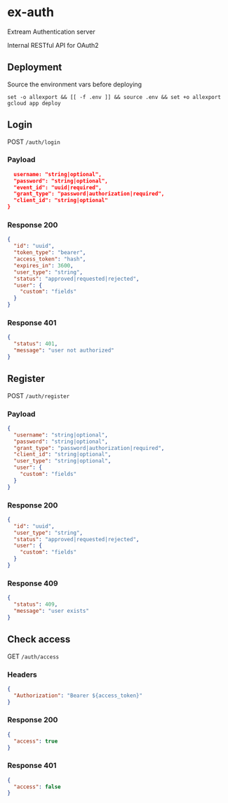 # ex-auth

Extream Authentication server

Internal RESTful API for OAuth2

## Deployment

Source the environment vars before deploying

`set -o allexport && [[ -f .env ]] && source .env && set +o allexport`
`gcloud app deploy`

## Login

POST `/auth/login`

### Payload

```JSON
  username: "string|optional",
  "password": "string|optional",
  "event_id": "uuid|required",
  "grant_type": "password|authorization|required",
  "client_id": "string|optional"
}
```

### Response 200

```JSON
{
  "id": "uuid",
  "token_type": "bearer",
  "access_token": "hash",
  "expires_in": 3600,
  "user_type": "string",
  "status": "approved|requested|rejected",
  "user": {
    "custom": "fields"
  }
}
```

### Response 401

```JSON
{
  "status": 401,
  "message": "user not authorized"
}
```

## Register

POST `/auth/register`

### Payload

```JSON
{
  "username": "string|optional",
  "password": "string|optional",
  "grant_type": "password|authorization|required",
  "client_id": "string|optional",
  "user_type": "string|optional",
  "user": {
    "custom": "fields"
  }
}
```

### Response 200

```JSON
{
  "id": "uuid",
  "user_type": "string",
  "status": "approved|requested|rejected",
  "user": {
    "custom": "fields"
  }
}
```

### Response 409

```JSON
{
  "status": 409,
  "message": "user exists"
}
```

## Check access

GET `/auth/access`

### Headers

```JSON
{
  "Authorization": "Bearer ${access_token}"
}
```

### Response 200

```JSON
{
  "access": true
}
```

### Response 401

```JSON
{
  "access": false
}
```
